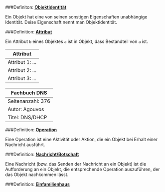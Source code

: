 ###Definiton: **<u>Objektidentität</u>**

Ein Objekt hat eine von seinen sonstigen Eigenschaften unabhängige Identität.
Deise Eigenschaft nennt man Objektidentität.

###Definition: **<u>Attribut</u>**

Ein Attribut `b` eines Objektes `a` ist in Objekt, dass Bestandteil von `a` ist.

| Attribut |
|---|
| Attribut 1: ... |
| Attribut 2: ... |
| Attribut 3: ... |

| Fachbuch DNS |
|---|
| Seitenanzahl: 376 |
| Autor: Agouvos |
| Titel: DNS/DHCP |

###Definition: **<u>Operation</u>**

Eine Operation ist eine Aktivität oder Aktion, die ein Objekt bei Erhalt einer Nachricht ausführt.

###Definition: **<u>Nachricht/Botschaft</u>**

Eine Nachricht (bzw. das Senden der Nachricht an ein Objekt) ist die Aufforderung an ein Objekt, die entsprechende Operation auszuführen, der das Objekt nachkommen lässt.

###Definition: **<u>Einfamilienhaus</u>**
